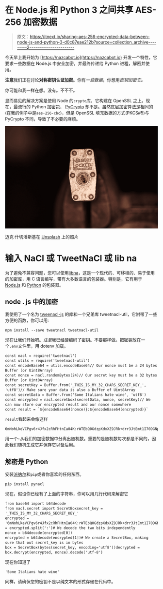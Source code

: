 # 在 Node.js 和 Python 3 之间共享 AES-256 加密数据

> 原文：<https://itnext.io/sharing-aes-256-encrypted-data-between-node-js-and-python-3-d0c87eae212b?source=collection_archive---------2----------------------->

今天早上我开始为 [https://nazcabot.io](https://nazcabot.io) 开发一个特性，它要求一些数据在 Node.js 中安全加密，并最终传递给 Python 进程，解密并使用。

**注意**我们正在讨论**对称密钥认证加密**。你有*一些数据*，你想用*密钥加密它。*

你可能和我一样在想。没有。不不不。

显而易见的解决方案是使用 Node 的`crypto`库，它构建在 OpenSSL 之上。现在，最流行的 Python 加密包， [PyCrypto](https://github.com/dlitz/pycrypto) 却不是。虽然底层加密算法是相同的(在我的例子中是`aes-256-cbc`)，但是 OpenSSL 填充数据的方式(PKCS#5)与 PyCrypto 不同，导致了不必要的麻烦。

![](img/5b2236ccf32d6a0878442da5079dbd65.png)

迈克·什切潘斯基在 [Unsplash](https://unsplash.com?utm_source=medium&utm_medium=referral) 上的照片

# 输入 NaCl 或 TweetNaCl 或 lib na

为了避免不兼容问题，您可以使用[libna](https://github.com/jedisct1/libsodium)，这是一个现代的、可移植的、易于使用的加密库，用 C 语言编写，带有大多数语言的包装器。特别是，它有用于 [Node.js](https://github.com/dchest/tweetnacl-js) 和 [Python](https://github.com/pyca/pynacl) 的包装器。

## **node . js 中的加密**

我使用了一个名为 [tweenacl-js](https://github.com/dchest/tweetnacl-js) 的库和一个兄弟库 tweetnacl-util，它附带了一些方便的函数，你可以用:

```
npm install --save tweetnacl tweetnacl-util
```

现在让我们开始吧。*注意*我已经硬编码了密钥。不要那样做。把密钥放在一个`.env`文件里，用 dotenv 加载。

```
const nacl = require('tweetnacl')
const utils = require('tweetnacl-util')
const encodeBase64 = utils.encodeBase64// Our nonce must be a 24 bytes Buffer (or Uint8Array)
const nonce = nacl.randomBytes(24)// Our secret key must be a 32 bytes Buffer (or Uint8Array)
const secretKey = Buffer.from('_THIS_IS_MY_32_CHARS_SECRET_KEY_', 'utf8')// Make sure your data is also a Buffer of Uint8Array
const secretData = Buffer.from('Some Italians hate wine', 'utf8')
const encrypted = nacl.secretbox(secretData, nonce, secretKey)// We can now store our encrypted result and our nonce somewhere
const result = `${encodeBase64(nonce)}:${encodeBase64(encrypted)}`
```

`result`看起来会像这样

```
6mNohLkeVCPgv6r4Jfx2cRhFHtnIa04K:rWTEbQ0GdzpXdxXZ9JRk+drr3JtEmt1I70DGNpXvPO9lKgOZbflf
```

用一个`:`从我们的加密数据中分离出随机数。重要的是随机数每次都是不同的，因此我们随机生成它并保存它以备后用。

## 解密是 Python

安装[派纳尔](https://pynacl.readthedocs.io/)和`pip`或者你喜欢的任何东西。

```
pip install pynacl
```

现在，假设你已经有了上面的字符串，你可以用几行代码来解密它

```
from base64 import b64decode
from nacl.secret import SecretBoxsecret_key = '_THIS_IS_MY_32_CHARS_SECRET_KEY_'
encrypted = '6mNohLkeVCPgv6r4Jfx2cRhFHtnIa04K:rWTEbQ0GdzpXdxXZ9JRk+drr3JtEmt1I70DGNpXvPO9lKgOZbflf'encrypted = encrypted.split(':')# We decode the two bits independently
nonce = b64decode(encrypted[0])
encrypted = b64decode(encrypted[1])# We create a SecretBox, making sure that out secret_key is in bytes
box = SecretBox(bytes(secret_key, encoding='utf8'))decrypted = box.decrypt(encrypted, nonce).decode('utf-8')
```

现在你知道了

```
'Some Italians hate wine'
```

同样，请确保您的密钥不是以纯文本的形式存储在代码中。